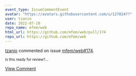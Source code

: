 ```yaml
---
event_type: IssueCommentEvent
avatar: "https://avatars.githubusercontent.com/u/1278247?"
user: tzanio
date: 2022-07-10
repo_name: mfem/web
html_url: https://github.com/mfem/web/pull/174
repo_url: https://github.com/mfem/web
---
```


<a href='https://github.com/tzanio' target='_blank'>tzanio</a> commented on issue <a href='https://github.com/mfem/web/pull/174' target='_blank'>mfem/web#174</a>.

<small>Is this ready for review?...</small>

<a href='https://github.com/mfem/web/pull/174' target='_blank'>View Comment</a>